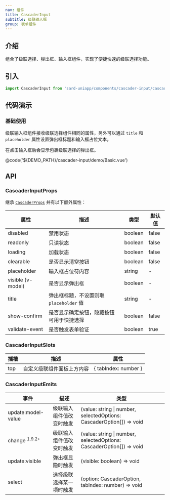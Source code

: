 ```yaml
---
nav: 组件
title: CascaderInput
subtitle: 级联输入框
group: 表单组件
---
```


## 介绍

组合了级联选择、弹出框、输入框组件，实现了便捷快速的级联选择功能。

## 引入

```ts
import CascaderInput from 'sard-uniapp/components/cascader-input/cascader-input.vue'
```

## 代码演示

### 基础使用

级联输入框组件接收级联选择组件相同的属性，另外可以通过 `title` 和 `placeholder` 属性设置弹出框标题和输入框占位文本。

在点击输入框后会显示包裹级联选择的弹出框。

@code('${DEMO_PATH}/cascader-input/demo/Basic.vue')

## API

### CascaderInputProps

继承 [`CascaderProps`](./cascader#CascaderProps) 并有以下额外属性：

| 属性              | 描述                                     | 类型    | 默认值 |
| ----------------- | ---------------------------------------- | ------- | ------ |
| disabled          | 禁用状态                                 | boolean | false  |
| readonly          | 只读状态                                 | boolean | false  |
| loading           | 加载状态                                 | boolean | false  |
| clearable         | 是否显示清空按钮                         | boolean | false  |
| placeholder       | 输入框占位符内容                         | string  | -      |
| visible (v-model) | 是否显示弹出框                           | boolean | -      |
| title             | 弹出框标题，不设置则取 `placeholder` 值  | string  | -      |
| show-confirm      | 是否显示确定按钮，隐藏按钮可用于快捷选择 | boolean | false  |
| validate-event    | 是否触发表单验证                         | boolean | true   |

### CascaderInputSlots

| 插槽 | 描述                       | 属性                 |
| ---- | -------------------------- | -------------------- |
| top  | 自定义级联组件面板上方内容 | { tabIndex: number } |

### CascaderInputEmits

| 事件                     | 描述                     | 类型                                                                 |
| ------------------------ | ------------------------ | -------------------------------------------------------------------- |
| update:model-value       | 级联输入组件值改变时触发 | (value: string \| number, selectedOptions: CascaderOption[]) => void |
| change <sup>1.9.2+</sup> | 级联输入组件值改变时触发 | (value: string \| number, selectedOptions: CascaderOption[]) => void |
| update:visible           | 弹出框显隐时触发         | (visible: boolean) => void                                           |
| select                   | 选择级联选择某一项时触发 | (option: CascaderOption, tabIndex: number) => void                   |
